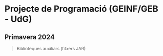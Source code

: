 # Projecte de Programació (GEINF/GEB - UdG)

## Primavera 2024

> Biblioteques auxiliars (fitxers JAR)
